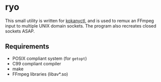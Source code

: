 # ryo

This small utility is written for [kokanyctl](https://github.com/zsoltiv/kokanyctl),
and is used to remux an FFmpeg input to multiple UNIX domain sockets.
The program also recreates closed sockets ASAP.

## Requirements

- POSIX compliant system (for `getopt`)
- C99 compliant compiler
- make
- FFmpeg libraries (libav\*.so)
